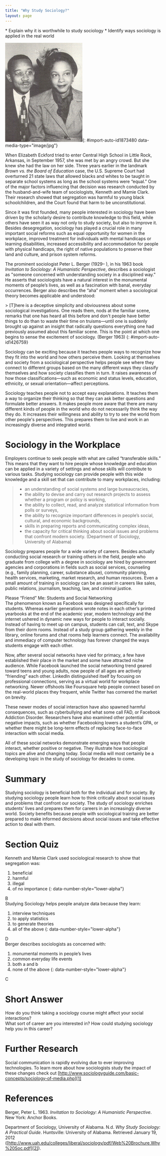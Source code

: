 ```yaml
---
title: "Why Study Sociology?"
layout: page
---
```



<div data-type="abstract" markdown="1">
* Explain why it is worthwhile to study sociology
* Identify ways sociology is applied in the real world

</div>

 ![Photo (b) shows the sociologists Kenneth and Mamie Clark.](../resources/Figure_01_04_01b.jpg "The research of sociologists Kenneth and Mamie Clark helped the Supreme Court decide to end &#x201C;separate but equal&#x201D; racial segregation in schools in the United States. (Photo courtesy of public domain)"){: #import-auto-id1873480 data-media-type="image/jpg"}

When Elizabeth Eckford tried to enter Central High School in Little Rock, Arkansas, in September 1957, she was met by an angry crowd. But she knew she had the law on her side. Three years earlier in the landmark *Brown vs. the Board of Education* case, the U.S. Supreme Court had overturned 21 state laws that allowed blacks and whites to be taught in separate school systems as long as the school systems were “equal.” One of the major factors influencing that decision was research conducted by the husband-and-wife team of sociologists, Kenneth and Mamie Clark. Their research showed that segregation was harmful to young black schoolchildren, and the Court found that harm to be unconstitutional.

Since it was first founded, many people interested in sociology have been driven by the scholarly desire to contribute knowledge to this field, while others have seen it as way not only to study society, but also to improve it. Besides desegregation, sociology has played a crucial role in many important social reforms such as equal opportunity for women in the workplace, improved treatment for individuals with mental handicaps or learning disabilities, increased accessibility and accommodation for people with physical handicaps, the right of native populations to preserve their land and culture, and prison system reforms.

The prominent sociologist Peter L. Berger (1929– ), in his 1963 book *Invitation to Sociology: A Humanistic Perspective*, describes a sociologist as \"someone concerned with understanding society in a disciplined way.\" He asserts that sociologists have a natural interest in the monumental moments of people’s lives, as well as a fascination with banal, everyday occurrences. Berger also describes the “aha” moment when a sociological theory becomes applicable and understood:

\> \[T\]here is a deceptive simplicity and obviousness about some sociological investigations. One reads them, nods at the familiar scene, remarks that one has heard all this before and don\'t people have better things to do than to waste their time on truisms—until one is suddenly brought up against an insight that radically questions everything one had previously assumed about this familiar scene. This is the point at which one begins to sense the excitement of sociology. (Berger 1963)
{: #import-auto-id1426759}

Sociology can be exciting because it teaches people ways to recognize how they fit into the world and how others perceive them. Looking at themselves and society from a sociological perspective helps people see where they connect to different groups based on the many different ways they classify themselves and how society classifies them in turn. It raises awareness of how those classifications—such as economic and status levels, education, ethnicity, or sexual orientation—affect perceptions.

Sociology teaches people not to accept easy explanations. It teaches them a way to organize their thinking so that they can ask better questions and formulate better answers. It makes people more aware that there are many different kinds of people in the world who do not necessarily think the way they do. It increases their willingness and ability to try to see the world from other people\'s perspectives. This prepares them to live and work in an increasingly diverse and integrated world.

# Sociology in the Workplace

Employers continue to seek people with what are called “transferable skills.” This means that they want to hire people whose knowledge and education can be applied in a variety of settings and whose skills will contribute to various tasks. Studying sociology can provide people with this wide knowledge and a skill set that can contribute to many workplaces, including:

> * an understanding of social systems and large bureaucracies,
> * the ability to devise and carry out research projects to assess whether a program or policy is working,
> * the ability to collect, read, and analyze statistical information from polls or surveys,
> * the ability to recognize important differences in people’s social, cultural, and economic backgrounds,
> * skills in preparing reports and communicating complex ideas,
> * the capacity for critical thinking about social issues and problems that confront modern society. (Department of Sociology, University of Alabama)

Sociology prepares people for a wide variety of careers. Besides actually conducting social research or training others in the field, people who graduate from college with a degree in sociology are hired by government agencies and corporations in fields such as social services, counseling (e.g., family planning, career, substance abuse), community planning, health services, marketing, market research, and human resources. Even a small amount of training in sociology can be an asset in careers like sales, public relations, journalism, teaching, law, and criminal justice.

<div data-type="note" data-label="" markdown="1">
<div data-type="title">
Please “Friend” Me: Students and Social Networking
</div>
The phenomenon known as Facebook was designed specifically for students. Whereas earlier generations wrote notes in each other’s printed yearbooks at the end of the academic year, modern technology and the internet ushered in dynamic new ways for people to interact socially. Instead of having to meet up on campus, students can call, text, and Skype from their dorm rooms. Instead of a study group gathering weekly in the library, online forums and chat rooms help learners connect. The availability and immediacy of computer technology has forever changed the ways students engage with each other.

Now, after several social networks have vied for primacy, a few have established their place in the market and some have attracted niche audience. While Facebook launched the social networking trend geared toward teens and young adults, now people of all ages are actively “friending” each other. LinkedIn distinguished itself by focusing on professional connections, serving as a virtual world for workplace networking. Newer offshoots like Foursquare help people connect based on the real-world places they frequent, while Twitter has cornered the market on brevity.

These newer modes of social interaction have also spawned harmful consequences, such as cyberbullying and what some call FAD, or Facebook Addiction Disorder. Researchers have also examined other potential negative impacts, such as whether Facebooking lowers a student’s GPA, or whether there might be long-term effects of replacing face-to-face interaction with social media.

All of these social networks demonstrate emerging ways that people interact, whether positive or negative. They illustrate how sociological topics are alive and changing today. Social media will most certainly be a developing topic in the study of sociology for decades to come.

</div>

# Summary

Studying sociology is beneficial both for the individual and for society. By studying sociology people learn how to think critically about social issues and problems that confront our society. The study of sociology enriches students’ lives and prepares them for careers in an increasingly diverse world. Society benefits because people with sociological training are better prepared to make informed decisions about social issues and take effective action to deal with them.

# Section Quiz

<div data-type="exercise" data-label="section-quiz">
<div data-type="problem" markdown="1">
Kenneth and Mamie Clark used sociological research to show that segregation was:

1.  beneficial
2.  harmful
3.  illegal
4.  of no importance
{: data-number-style="lower-alpha"}

</div>
<div data-type="solution" id="eip-id3103054" markdown="1">
B

</div>
</div>

<div data-type="exercise" data-label="section-quiz">
<div data-type="problem" markdown="1">
Studying Sociology helps people analyze data because they learn:

1.  interview techniques
2.  to apply statistics
3.  to generate theories
4.  all of the above
{: data-number-style="lower-alpha"}

</div>
<div data-type="solution" id="eip-id2368972" markdown="1">
D

</div>
</div>

<div data-type="exercise" data-label="section-quiz">
<div data-type="problem" markdown="1">
Berger describes sociologists as concerned with:

1.  monumental moments in people’s lives
2.  common everyday life events
3.  both a and b
4.  none of the above
{: data-number-style="lower-alpha"}

</div>
<div data-type="solution" markdown="1">
C

</div>
</div>

# Short Answer

<div data-type="exercise" data-label="short-answer">
<div data-type="problem" markdown="1">
How do you think taking a sociology course might affect your social interactions?

</div>
</div>

<div data-type="exercise" data-label="short-answer">
<div data-type="problem" markdown="1">
What sort of career are you interested in? How could studying sociology help you in this career?

</div>
</div>

# Further Research

Social communication is rapidly evolving due to ever improving technologies. To learn more about how sociologists study the impact of these changes check out [http://www.sociologyguide.com/basic-concepts/sociology-of-media.php][1]

# References

Berger, Peter L. 1963. *Invitation to Sociology: A Humanistic Perspective*. New York: Anchor Books.

Department of Sociology, University of Alabama. N.d. *Why Study Sociology: A Practical Guide*. Huntsville: University of Alabama. Retrieved January 19, 2012 ([http://www.uah.edu/colleges/liberal/sociology/pdf/Web%20Brochure.Why%20Soc.pdf][2]).



[1]: http://www.sociologyguide.com/basic-concepts/sociology-of-media.php
[2]: http://www.uah.edu/colleges/liberal/sociology/pdf/Web%20Brochure.Why%20Soc.pdf
